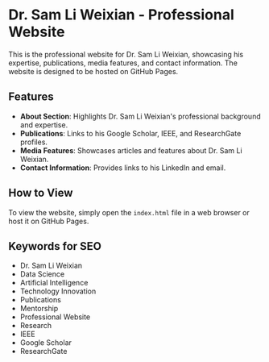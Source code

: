 # Dr. Sam Li Weixian - Professional Website

This is the professional website for Dr. Sam Li Weixian, showcasing his expertise, publications, media features, and contact information. The website is designed to be hosted on GitHub Pages.

## Features

- **About Section**: Highlights Dr. Sam Li Weixian's professional background and expertise.
- **Publications**: Links to his Google Scholar, IEEE, and ResearchGate profiles.
- **Media Features**: Showcases articles and features about Dr. Sam Li Weixian.
- **Contact Information**: Provides links to his LinkedIn and email.

## How to View

To view the website, simply open the `index.html` file in a web browser or host it on GitHub Pages.


## Keywords for SEO

- Dr. Sam Li Weixian
- Data Science
- Artificial Intelligence
- Technology Innovation
- Publications
- Mentorship
- Professional Website
- Research
- IEEE
- Google Scholar
- ResearchGate
